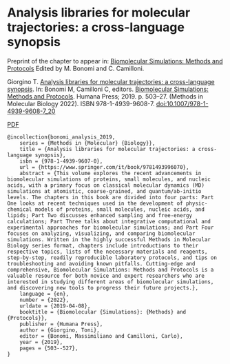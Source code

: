 # Analysis libraries for molecular trajectories: a cross-language synopsis

Preprint of the chapter to appear in: [Biomolecular Simulations: Methods and Protocols](https://www.springer.com/it/book/9781493996070) Edited by M. Bonomi and C. Camilloni.

Giorgino T. [Analysis libraries for molecular trajectories: a cross-language synopsis](https://link.springer.com/protocol/10.1007/978-1-4939-9608-7_20). In: Bonomi M, Camilloni C, editors. [Biomolecular Simulations: Methods and Protocols](https://www.springer.com/it/book/9781493996070). Humana Press; 2019. p. 503–27. (Methods in Molecular Biology 2022).  ISBN 978-1-4939-9608-7.  [doi:10.1007/978-1-4939-9608-7_20](https://doi.org/10.1007/978-1-4939-9608-7_20)

[PDF](giorgino_chapter.pdf)


```
@incollection{bonomi_analysis_2019,
	series = {Methods in {Molecular} {Biology}},
	title = {Analysis libraries for molecular trajectories: a cross-language synopsis},
	isbn = {978-1-4939-9607-0},
	url = {https://www.springer.com/it/book/9781493996070},
	abstract = {This volume explores the recent advancements in biomolecular simulations of proteins, small molecules, and nucleic acids, with a primary focus on classical molecular dynamics (MD) simulations at atomistic, coarse-grained, and quantum/ab-initio levels. The chapters in this book are divided into four parts: Part One looks at recent techniques used in the development of physic-chemical models of proteins, small molecules, nucleic acids, and lipids; Part Two discusses enhanced sampling and free-energy calculations; Part Three talks about integrative computational and experimental approaches for biomolecular simulations; and Part Four focuses on analyzing, visualizing, and comparing biomolecular simulations. Written in the highly successful Methods in Molecular Biology series format, chapters include introductions to their respective topics, lists of the necessary materials and reagents, step-by-step, readily reproducible laboratory protocols, and tips on troubleshooting and avoiding known pitfalls. Cutting-edge and comprehensive, Biomolecular Simulations: Methods and Protocols is a valuable resource for both novice and expert researchers who are interested in studying different areas of biomolecular simulations, and discovering new tools to progress their future projects.},
	language = {en},
	number = {2022},
	urldate = {2019-04-08},
	booktitle = {Biomolecular {Simulations}: {Methods} and {Protocols}},
	publisher = {Humana Press},
	author = {Giorgino, Toni},
	editor = {Bonomi, Massimiliano and Camilloni, Carlo},
	year = {2019},
	pages = {503--527},
}
```
